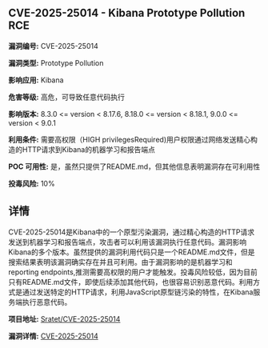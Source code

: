 ## CVE-2025-25014 - Kibana Prototype Pollution RCE

**漏洞编号:** CVE-2025-25014

**漏洞类型:** Prototype Pollution

**影响应用:** Kibana

**危害等级:** 高危，可导致任意代码执行

**影响版本:** 8.3.0 <= version < 8.17.6, 8.18.0 <= version < 8.18.1, 9.0.0 <= version < 9.0.1

**利用条件:** 需要高权限（HIGH privilegesRequired)用户权限通过网络发送精心构造的HTTP请求到Kibana的机器学习和报告端点

**POC 可用性:** 是，虽然只提供了README.md，但其他信息表明漏洞存在可利用性

**投毒风险:** 10%

## 详情

CVE-2025-25014是Kibana中的一个原型污染漏洞，通过精心构造的HTTP请求发送到机器学习和报告端点，攻击者可以利用该漏洞执行任意代码。漏洞影响Kibana的多个版本。虽然提供的漏洞利用代码只是一个README.md文件，但是搜索结果表明该漏洞确实存在并且可利用。由于漏洞影响的是机器学习和reporting endpoints,推测需要高权限的用户才能触发。投毒风险较低，因为目前只有README.md文件，即使后续添加其他代码，也很容易识别恶意代码。利用方式是通过发送特定的HTTP请求，利用JavaScript原型链污染的特性，在Kibana服务端执行恶意代码。

**项目地址:** [Sratet/CVE-2025-25014](https://github.com/Sratet/CVE-2025-25014)

**漏洞详情:** [CVE-2025-25014](https://nvd.nist.gov/vuln/detail/CVE-2025-25014)